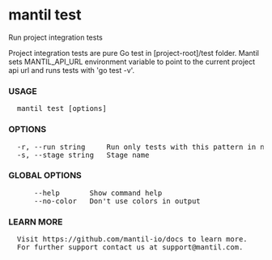 
# mantil test

Run project integration tests

Project integration tests are pure Go test in [project-root]/test folder.
Mantil sets MANTIL_API_URL environment variable to point to the current
project api url and runs tests with 'go test -v'.

### USAGE
<pre>
  mantil test [options]
</pre>
### OPTIONS
<pre>
  -r, --run string     Run only tests with this pattern in name
  -s, --stage string   Stage name
</pre>
### GLOBAL OPTIONS
<pre>
      --help       Show command help
      --no-color   Don't use colors in output
</pre>
### LEARN MORE
<pre>
  Visit https://github.com/mantil-io/docs to learn more.
  For further support contact us at support@mantil.com.
</pre>

